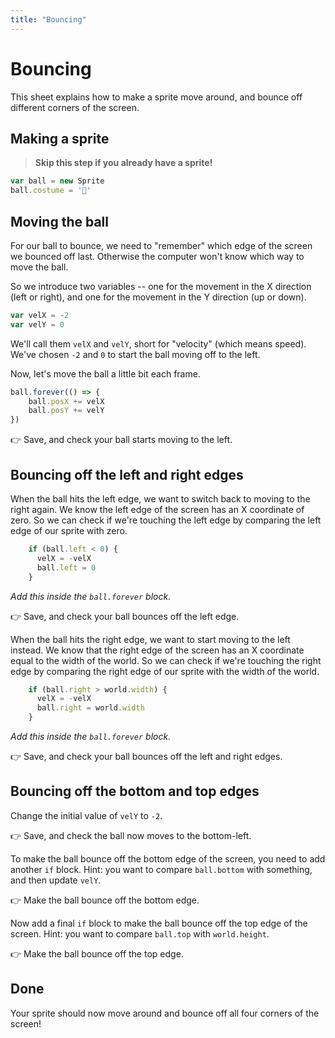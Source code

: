 ```yaml
---
title: "Bouncing"
---
```


# Bouncing

This sheet explains how to make a sprite move around, and bounce off different corners of the screen.

## Making a sprite

> **Skip this step if you already have a sprite!**

```js
var ball = new Sprite
ball.costume = '🏀'
```

## Moving the ball

For our ball to bounce, we need to "remember" which edge of the screen we bounced off last. Otherwise the computer won't know which way to move the ball.

So we introduce two variables -- one for the movement in the X direction (left or right), and one for the movement in the Y direction (up or down).

```js
var velX = -2
var velY = 0
```

We'll call them `velX` and `velY`, short for "velocity" (which means speed). We've chosen `-2` and `0` to start the ball moving off to the left.

Now, let's move the ball a little bit each frame.

```js
ball.forever(() => {
    ball.posX += velX
    ball.posY += velY
})
```

👉 Save, and check your ball starts moving to the left.

## Bouncing off the left and right edges

When the ball hits the left edge, we want to switch back to moving to the right again. We know the left edge of the screen has an X coordinate of zero. So we can check if we're touching the left edge by comparing the left edge of our sprite with zero. 

```js
    if (ball.left < 0) {
      velX = -velX
      ball.left = 0
    }
```
_Add this inside the `ball.forever` block._

👉 Save, and check your ball bounces off the left edge.

When the ball hits the right edge, we want to start moving to the left instead. We know that the right edge of the screen has an X coordinate equal to the width of the world. So we can check if we're touching the right edge by comparing the right edge of our sprite with the width of the world.

```js
    if (ball.right > world.width) {
      velX = -velX
      ball.right = world.width
    }
```
_Add this inside the `ball.forever` block._

👉 Save, and check your ball bounces off the left and right edges.

## Bouncing off the bottom and top edges

Change the initial value of `velY` to `-2`.

👉 Save, and check the ball now moves to the bottom-left.

To make the ball bounce off the bottom edge of the screen, you need to add another `if` block. Hint: you want to compare `ball.bottom` with something, and then update `velY`.

👉 Make the ball bounce off the bottom edge.

Now add a final `if` block to make the ball bounce off the top edge of the screen. Hint: you want to compare `ball.top` with `world.height`.

👉 Make the ball bounce off the top edge.

## Done

Your sprite should now move around and bounce off all four corners of the screen!

